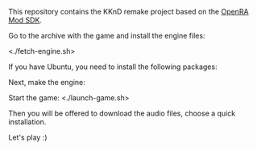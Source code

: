 This repository contains the KKnD remake project based on the [OpenRA Mod SDK](https://github.com/OpenRA/OpenRAModSDK).

Go to the archive with the game and install the engine files:

 <./fetch-engine.sh>

If you have Ubuntu, you need to install the following packages:

 <sudo apt install mono-complete liblua5.1-0-dev libsdl2-2.0-0 libopenal1 curl>


Next, make the engine:

 <make>


Start the game:
 <./launch-game.sh>

Then you will be offered to download the audio files, choose a quick installation.


Let's play :)
